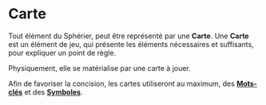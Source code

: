 # Carte

Tout élément du Sphérier, peut être représenté par une **Carte**.
Une **Carte** est un élément de jeu, qui présente les éléments nécessaires et suffisants, pour expliquer un point de règle.

Physiquement, elle se matérialise par une carte à jouer. 

Afin de favoriser la concision, les cartes utiliseront au maximum, des **[Mots-clés](https://trello.com/c/R9XMDT9T)** et des **[Symboles](https://trello.com/c/R9XMDT9T)**.
